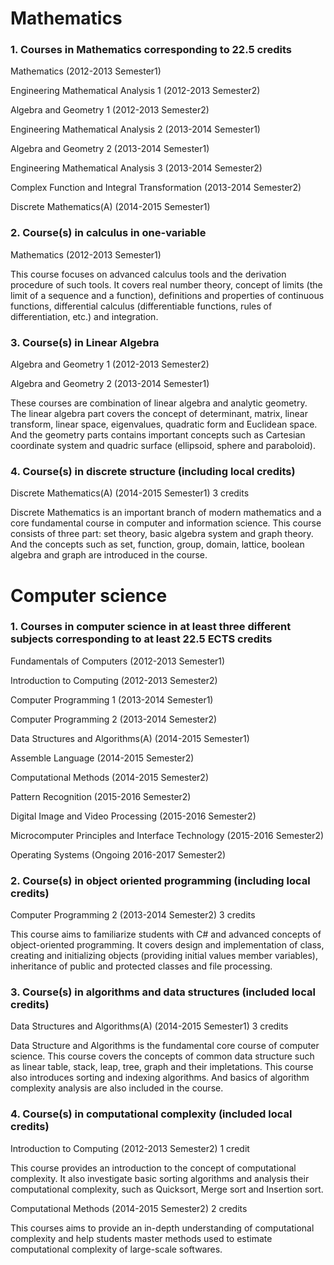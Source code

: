 # Mathematics


### 1. Courses in Mathematics corresponding to 22.5 credits

Mathematics (2012-2013 Semester1) 

Engineering Mathematical Analysis 1 (2012-2013 Semester2)

Algebra and Geometry 1 (2012-2013 Semester2)

Engineering Mathematical Analysis 2 (2013-2014 Semester1)

Algebra and Geometry 2 (2013-2014 Semester1)

Engineering Mathematical Analysis 3 (2013-2014 Semester2)

Complex Function and Integral Transformation (2013-2014 Semester2)

Discrete Mathematics(A) (2014-2015 Semester1)


### 2. Course(s) in calculus in one-variable

Mathematics (2012-2013 Semester1) 

This course focuses on advanced calculus tools and the derivation procedure of such tools.
It covers real number theory, concept of limits (the limit of a sequence and a function), 
definitions and properties of continuous functions, differential calculus (differentiable 
functions, rules of differentiation, etc.) and integration.


### 3. Course(s) in Linear Algebra

Algebra and Geometry 1 (2012-2013 Semester2)

Algebra and Geometry 2 (2013-2014 Semester1)

These courses are combination of linear algebra and analytic geometry. The linear algebra
part covers the concept of determinant, matrix, linear transform, linear space, eigenvalues,
quadratic form and Euclidean space. And the geometry parts contains important concepts 
such as Cartesian coordinate system and quadric surface (ellipsoid, sphere and paraboloid).


### 4. Course(s) in discrete structure (including local credits)

Discrete Mathematics(A) (2014-2015 Semester1) 3 credits

Discrete Mathematics is an important branch of modern mathematics and a core fundamental 
course in computer and information science. This course consists of three part: set theory,
basic algebra system and graph theory. And the concepts such as set, function, group, 
domain, lattice, boolean algebra and graph are introduced in the course.



# Computer science


### 1. Courses in computer science in at least three different subjects corresponding to at least 22.5 ECTS credits

Fundamentals of Computers (2012-2013 Semester1)

Introduction to Computing (2012-2013 Semester2)

Computer Programming 1 (2013-2014 Semester1)

Computer Programming 2 (2013-2014 Semester2)

Data Structures and Algorithms(A) (2014-2015 Semester1)

Assemble Language (2014-2015 Semester2)

Computational Methods (2014-2015 Semester2)

Pattern Recognition (2015-2016 Semester2)

Digital Image and Video Processing (2015-2016 Semester2)

Microcomputer Principles and Interface Technology (2015-2016 Semester2)

Operating Systems (Ongoing 2016-2017 Semester2)


### 2. Course(s) in object oriented programming (including local credits)

Computer Programming 2 (2013-2014 Semester2) 3 credits

This course aims to familiarize students with C# and advanced concepts of object-oriented 
programming. It covers design and implementation of class, creating and initializing 
objects (providing initial values member variables), inheritance of public and protected 
classes and file processing.


### 3. Course(s) in algorithms and data structures (included local credits)

Data Structures and Algorithms(A) (2014-2015 Semester1) 3 credits

Data Structure and Algorithms is the fundamental core course of computer science. This
course covers the concepts of common data structure such as linear table, stack, leap,
tree, graph and their impletations. This course also introduces sorting and indexing 
algorithms. And basics of algorithm complexity analysis are also included in the course.  


### 4. Course(s) in computational complexity (included local credits)

Introduction to Computing (2012-2013 Semester2) 1 credit

This course provides an introduction to the concept of computational complexity. 
It also investigate basic sorting algorithms and analysis their computational complexity,
such as Quicksort, Merge sort and Insertion sort.

Computational Methods (2014-2015 Semester2) 2 credits

This courses aims to provide an in-depth understanding of computational complexity and 
help students master methods used to estimate computational complexity of large-scale softwares.
